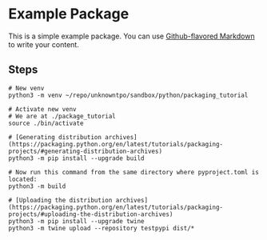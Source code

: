 # Example Package

This is a simple example package. You can use
[Github-flavored Markdown](https://guides.github.com/features/mastering-markdown/)
to write your content.

## Steps
```
# New venv
python3 -m venv ~/repo/unknowntpo/sandbox/python/packaging_tutorial
```

```
# Activate new venv
# We are at ./package_tutorial
source ./bin/activate
```

```
# [Generating distribution archives](https://packaging.python.org/en/latest/tutorials/packaging-projects/#generating-distribution-archives)
python3 -m pip install --upgrade build
```

```
# Now run this command from the same directory where pyproject.toml is located:
python3 -m build
```

```
# [Uploading the distribution archives](https://packaging.python.org/en/latest/tutorials/packaging-projects/#uploading-the-distribution-archives)
python3 -m pip install --upgrade twine
python3 -m twine upload --repository testpypi dist/*
```

